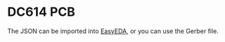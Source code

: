 # DC614 PCB

The JSON can be imported into [EasyEDA](https://easyeda.com), or you can use the Gerber file.

